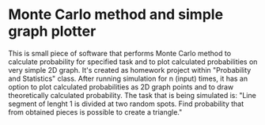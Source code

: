 # Monte Carlo method and simple graph plotter
This is small piece of software that performs Monte Carlo method to calculate probability for specified task and to plot calculated probabilities on very simple 2D graph. It's created as homework project within "Probability and Statistics" class.
After running simulation for n (input) times, it has an option to plot calculated probabilities as 2D graph points and to draw theoretically calculated probability.
The task that is being simulated is: "Line segment of lenght 1 is divided at two random spots. Find probability that from obtained pieces is possible to create a triangle."
